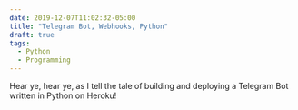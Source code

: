 ```yaml
---
date: 2019-12-07T11:02:32-05:00
title: "Telegram Bot, Webhooks, Python"
draft: true
tags:
  - Python
  - Programming
---
```


Hear ye, hear ye, as I tell the tale of building and deploying a Telegram Bot
written in Python on Heroku!
